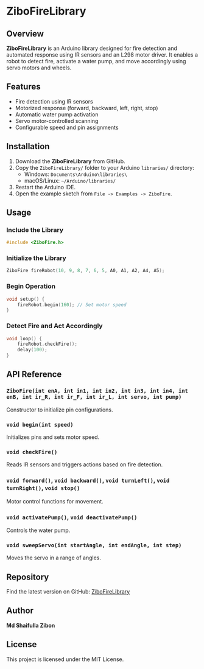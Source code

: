 # ZiboFireLibrary

## Overview
**ZiboFireLibrary** is an Arduino library designed for fire detection and automated response using IR sensors and an L298 motor driver. It enables a robot to detect fire, activate a water pump, and move accordingly using servo motors and wheels.

## Features
- Fire detection using IR sensors
- Motorized response (forward, backward, left, right, stop)
- Automatic water pump activation
- Servo motor-controlled scanning
- Configurable speed and pin assignments

## Installation
1. Download the **ZiboFireLibrary** from GitHub.
2. Copy the `ZiboFireLibrary/` folder to your Arduino `libraries/` directory:
   - Windows: `Documents\Arduino\libraries\`
   - macOS/Linux: `~/Arduino/libraries/`
3. Restart the Arduino IDE.
4. Open the example sketch from `File -> Examples -> ZiboFire`.

## Usage
### Include the Library
```cpp
#include <ZiboFire.h>
```

### Initialize the Library
```cpp
ZiboFire fireRobot(10, 9, 8, 7, 6, 5, A0, A1, A2, A4, A5);
```

### Begin Operation
```cpp
void setup() {
    fireRobot.begin(160); // Set motor speed
}
```

### Detect Fire and Act Accordingly
```cpp
void loop() {
    fireRobot.checkFire();
    delay(100);
}
```

## API Reference
### `ZiboFire(int enA, int in1, int in2, int in3, int in4, int enB, int ir_R, int ir_F, int ir_L, int servo, int pump)`
Constructor to initialize pin configurations.

### `void begin(int speed)`
Initializes pins and sets motor speed.

### `void checkFire()`
Reads IR sensors and triggers actions based on fire detection.

### `void forward()`, `void backward()`, `void turnLeft()`, `void turnRight()`, `void stop()`
Motor control functions for movement.

### `void activatePump()`, `void deactivatePump()`
Controls the water pump.

### `void sweepServo(int startAngle, int endAngle, int step)`
Moves the servo in a range of angles.

## Repository
Find the latest version on GitHub: [ZiboFireLibrary](https://github.com/zibontaroka/ZiboFireLibrary)

## Author
**Md Shaifulla Zibon**  

## License
This project is licensed under the MIT License.


